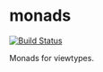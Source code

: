 # monads

[![Build Status](https://travis-ci.org/vmchale/monads.svg?branch=master)](https://travis-ci.org/vmchale/monads)

Monads for viewtypes.
